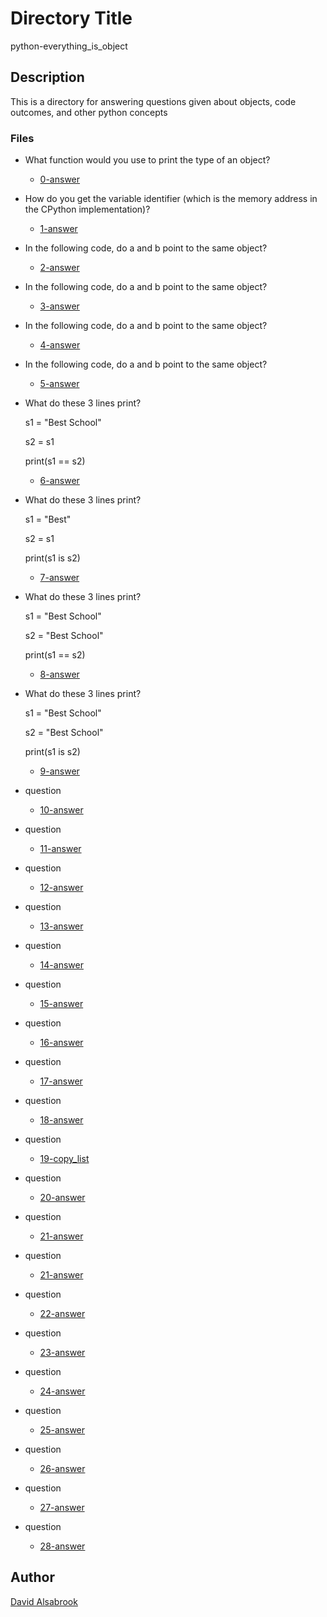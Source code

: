 # Directory Title

python-everything_is_object

## Description

This is a directory for answering questions given about objects, code outcomes,
and other python concepts

### Files

* What function would you use to print the type of an object?
    * [0-answer](0-answer.txt)
* How do you get the variable identifier
(which is the memory address in the CPython implementation)?
    * [1-answer](1-answer.txt)
* In the following code, do a and b point to the same object?
    * [2-answer](2-answer.txt)
* In the following code, do a and b point to the same object?
    * [3-answer](3-answer.txt)
* In the following code, do a and b point to the same object?
    * [4-answer](4-answer.txt)
* In the following code, do a and b point to the same object?
    * [5-answer](5-answer.txt)
* What do these 3 lines print?

    s1 = "Best School"

    s2 = s1
    
    print(s1 == s2)
    * [6-answer](6-answer.txt)
* What do these 3 lines print?

    s1 = "Best"

    s2 = s1

    print(s1 is s2)
    * [7-answer](7-answer.txt)
* What do these 3 lines print?

    s1 = "Best School"

    s2 = "Best School"

    print(s1 == s2)
    * [8-answer](8-answer.txt)
* What do these 3 lines print?

    s1 = "Best School"

    s2 = "Best School"

    print(s1 is s2)
    * [9-answer](9-answer.txt)
* question
    * [10-answer](10-answer.txt)
* question
    * [11-answer](11-answer.txt)
* question
    * [12-answer](12-answer.txt)
* question
    * [13-answer](13-answer.txt)
* question
    * [14-answer](14-answer.txt)
* question
    * [15-answer](15-answer.txt)
* question
    * [16-answer](16-answer.txt)
* question
    * [17-answer](17-answer.txt)
* question
    * [18-answer](18-answer.txt)
* question
    * [19-copy_list](19-copy_list.py)
* question
    * [20-answer](20-answer.txt)
* question
    * [21-answer](21-answer.txt)
* question
    * [21-answer](21-answer.txt)
* question
    * [22-answer](22-answer.txt)
* question
    * [23-answer](23-answer.txt)
* question
    * [24-answer](24-answer.txt)
* question
    * [25-answer](25-answer.txt)
* question
    * [26-answer](26-answer.txt)
* question
    * [27-answer](27-answer.txt)
* question
    * [28-answer](28-answer.txt)

## Author

[David Alsabrook](https://github.com/DAlsabrook)
